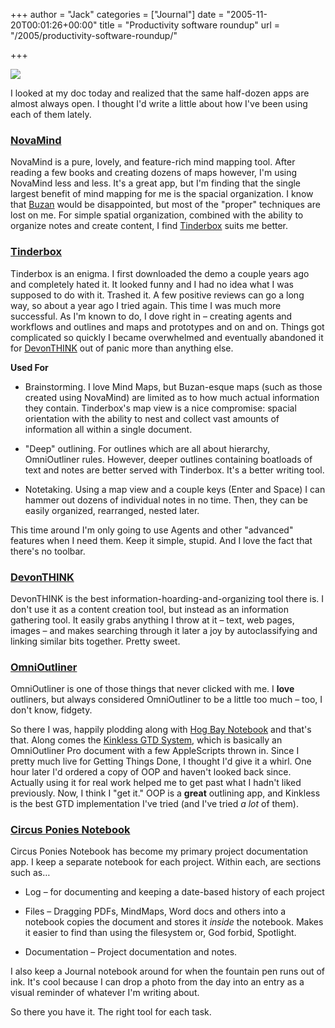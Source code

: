 +++
author = "Jack"
categories = ["Journal"]
date = "2005-11-20T00:01:26+00:00"
title = "Productivity software roundup"
url = "/2005/productivity-software-roundup/"

+++

![][1]
  

  
I looked at my doc today and realized that the same half-dozen apps are almost always open. I thought I'd write a little about how I've been using each of them lately.</p> 

### [NovaMind][2]

NovaMind is a pure, lovely, and feature-rich mind mapping tool. After reading a few books and creating dozens of maps however, I'm using NovaMind less and less. It's a great app, but I'm finding that the single largest benefit of mind mapping for me is the spacial organization. I know that [Buzan][3] would be disappointed, but most of the "proper" techniques are lost on me. For simple spatial organization, combined with the ability to organize notes and create content, I find [Tinderbox][4] suits me better.

### [Tinderbox][5]

Tinderbox is an enigma. I first downloaded the demo a couple years ago and completely hated it. It looked funny and I had no idea what I was supposed to do with it. Trashed it. A few positive reviews can go a long way, so about a year ago I tried again. This time I was much more successful. As I'm known to do, I dove right in &#8211; creating agents and workflows and outlines and maps and prototypes and on and on. Things got complicated so quickly I became overwhelmed and eventually abandoned it for [DevonTHINK][6] out of panic more than anything else.

**Used For**

</p> 

  * Brainstorming. I love Mind Maps, but Buzan-esque maps (such as those created using NovaMind) are limited as to how much actual information they contain. Tinderbox's map view is a nice compromise: spacial orientation with the ability to nest and collect vast amounts of information all within a single document.


  * "Deep" outlining. For outlines which are all about hierarchy, OmniOutliner rules. However, deeper outlines containing boatloads of text and notes are better served with Tinderbox. It's a better writing tool.


  * Notetaking. Using a map view and a couple keys (Enter and Space) I can hammer out dozens of individual notes in no time. Then, they can be easily organized, rearranged, nested later.
</ul> 

This time around I'm only going to use Agents and other "advanced" features when I need them. Keep it simple, stupid. And I love the fact that there's no toolbar.

### [DevonTHINK][6]

DevonTHINK is the best information-hoarding-and-organizing tool there is. I don't use it as a content creation tool, but instead as an information gathering tool. It easily grabs anything I throw at it &#8211; text, web pages, images &#8211; and makes searching through it later a joy by autoclassifying and linking similar bits together. Pretty sweet.

### [OmniOutliner][7]

OmniOutliner is one of those things that never clicked with me. I **love** outliners, but always considered OmniOutliner to be a little too much &#8211; too, I don't know, fidgety.

So there I was, happily plodding along with [Hog Bay Notebook][8] and that's that. Along comes the [Kinkless GTD System][9], which is basically an OmniOutliner Pro document with a few AppleScripts thrown in. Since I pretty much live for Getting Things Done, I thought I'd give it a whirl. One hour later I'd ordered a copy of OOP and haven't looked back since. Actually using it for real work helped me to get past what I hadn't liked previously. Now, I think I "get it." OOP is a **great** outlining app, and Kinkless is the best GTD implementation I've tried (and I've tried _a lot_ of them).

### [Circus Ponies Notebook][10]

Circus Ponies Notebook has become my primary project documentation app. I keep a separate notebook for each project. Within each, are sections such as&#8230;

</p> 

  * Log &#8211; for documenting and keeping a date-based history of each project


  * Files &#8211; Dragging PDFs, MindMaps, Word docs and others into a notebook copies the document and stores it _inside_ the notebook. Makes it easier to find than using the filesystem or, God forbid, Spotlight.


  * Documentation &#8211; Project documentation and notes.
</ul> 

I also keep a Journal notebook around for when the fountain pen runs out of ink. It's cool because I can drop a photo from the day into an entry as a visual reminder of whatever I'm writing about.

So there you have it. The right tool for each task.

 [1]: /files/docapps.jpg
 [2]: http://www.nova-mind.com/
 [3]: http://www.mind-map.com/EN/index.html
 [4]: http://www.eastgate.com/Tinderbox
 [5]: http://www.eastgate.com/Tinderbox/
 [6]: http://www.devon-technologies.com/products/devonthink/overview.php
 [7]: http://www.omnigroup.com/applications/omnioutliner/
 [8]: http://www.hogbaysoftware.com/products/hog_bay_notebook.php
 [9]: http://www.kinkless.com/
 [10]: http://www.circusponies.com/